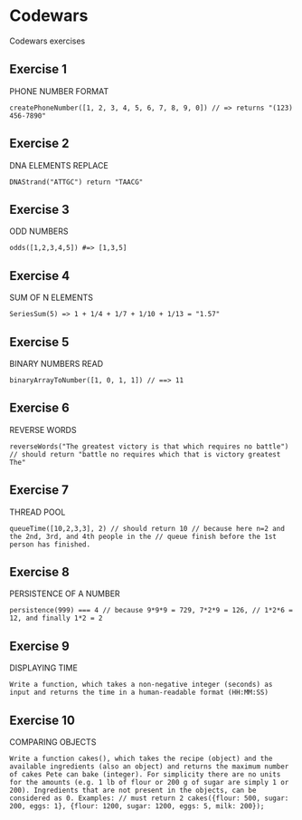 # Codewars
Codewars exercises

## Exercise 1
PHONE NUMBER FORMAT

`createPhoneNumber([1, 2, 3, 4, 5, 6, 7, 8, 9, 0]) // => returns "(123) 456-7890"`
## Exercise 2
DNA ELEMENTS REPLACE

`DNAStrand("ATTGC") return "TAACG"`

## Exercise 3
ODD NUMBERS

`odds([1,2,3,4,5]) #=> [1,3,5]`

## Exercise 4
SUM OF N ELEMENTS

`SeriesSum(5) => 1 + 1/4 + 1/7 + 1/10 + 1/13 = "1.57"`

## Exercise 5
BINARY NUMBERS READ

`binaryArrayToNumber([1, 0, 1, 1]) // ==> 11`

## Exercise 6
REVERSE WORDS

`reverseWords("The greatest victory is that which requires no battle")
 // should return "battle no requires which that is victory greatest The"`

 ## Exercise 7
THREAD  POOL

`queueTime([10,2,3,3], 2)
 // should return 10
 // because here n=2 and the 2nd, 3rd, and 4th people in the
 // queue finish before the 1st person has finished.`

  ## Exercise 8
 PERSISTENCE OF A NUMBER

`persistence(999) === 4 // because 9*9*9 = 729, 7*2*9 = 126,
 // 1*2*6 = 12, and finally 1*2 = 2`

  ## Exercise 9
 DISPLAYING TIME

`Write a function, which takes a non-negative integer (seconds) as input and returns the time in a human-readable format (HH:MM:SS)`

## Exercise 10
 COMPARING OBJECTS

`Write a function cakes(), which takes the recipe (object) and the available ingredients (also an object) and returns the maximum number of cakes Pete can bake (integer). For simplicity there are no units for the amounts (e.g. 1 lb of flour or 200 g of sugar are simply 1 or 200). Ingredients that are not present in the objects, can be considered as 0.
 Examples: // must return 2 cakes({flour: 500, sugar: 200, eggs: 1}, {flour: 1200, sugar: 1200, eggs: 5, milk: 200});`